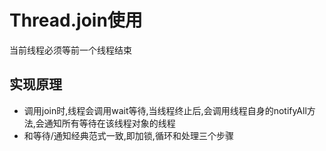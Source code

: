 # Thread.join使用

当前线程必须等前一个线程结束

## 实现原理

- 调用join时,线程会调用wait等待,当线程终止后,会调用线程自身的notifyAll方法,会通知所有等待在该线程对象的线程
- 和等待/通知经典范式一致,即加锁,循环和处理三个步骤

